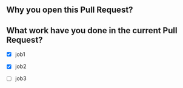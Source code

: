 <!-- Thank you for your contribution! -->

## Why you open this Pull Request?

<!-- For example: "Closes #1234" -->

<!-- Please give a short summary of the change and the problem this solves. -->



## What work have you done in the current Pull Request?

<!-- Briefly describe what you have completed and what you have yet to complete -->

- [x] job1
- [x] job2
- [ ] job3



